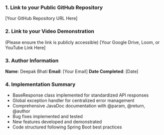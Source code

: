 ### 1. Link to your Public GitHub Repository
[Your GitHub Repository URL Here]

### 2. Link to your Video Demonstration
(Please ensure the link is publicly accessible)
[Your Google Drive, Loom, or YouTube Link Here]

### 3. Author Information
**Name**: Deepak Bhati
**Email**: [Your Email]
**Date Completed**: [Date]

### 4. Implementation Summary
- BaseResponse class implemented for standardized API responses
- Global exception handler for centralized error management
- Comprehensive JavaDoc documentation with @param, @return, @author
- Bug fixes implemented and tested
- New features developed and demonstrated
- Code structured following Spring Boot best practices
